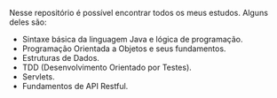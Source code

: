 Nesse repositório é possível encontrar todos os meus estudos. Alguns deles são: 

- Sintaxe básica da linguagem Java e lógica de programação.
- Programação Orientada a Objetos e seus fundamentos.
- Estruturas de Dados.
- TDD (Desenvolvimento Orientado por Testes).
- Servlets.
- Fundamentos de API Restful.
